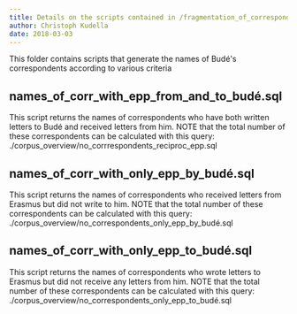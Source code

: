 ```yaml
---
title: Details on the scripts contained in /fragmentation_of_correspondents/
author: Christoph Kudella
date: 2018-03-03
---
```

This folder contains scripts that generate the names of Budé's correspondents according to various criteria

## names_of_corr_with_epp_from_and_to_budé.sql
This script returns the names of correspondents who have both written letters to Budé and received letters from him.
NOTE that the total number of these correspondents can be calculated with this query: ./corpus_overview/no_corrrespondents_reciproc_epp.sql

## names_of_corr_with_only_epp_by_budé.sql
This script returns the names of correspondents who received letters from Erasmus but did not write to him.
NOTE that the total number of these correspondents can be calculated with this query: ./corpus_overview/no_correspondents_only_epp_by_budé.sql

## names_of_corr_with_only_epp_to_budé.sql
This script returns the names of correspondents who wrote letters to Erasmus but did not receive any letters from him.
NOTE that the total number of these correspondents can be calculated with this query: ./corpus_overview/no_correspondents_only_epp_to_budé.sql
